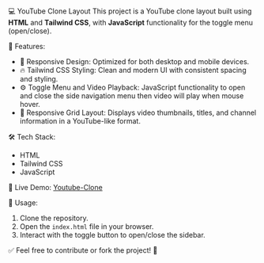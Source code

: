 💻 YouTube Clone Layout 
This project is a YouTube clone layout built using **HTML** and **Tailwind CSS**, with **JavaScript** functionality for the toggle menu (open/close).  

🚀 Features: 
- 🎨 Responsive Design: Optimized for both desktop and mobile devices.  
- 🔥 Tailwind CSS Styling: Clean and modern UI with consistent spacing and styling.  
- ⚙️ Toggle Menu and Video Playback: JavaScript functionality to open and close the side navigation menu then video will play when mouse hover.  
- 📱 Responsive Grid Layout: Displays video thumbnails, titles, and channel information in a YouTube-like format.  

🛠️ Tech Stack:  
- HTML  
- Tailwind CSS  
- JavaScript
  
🔗 Live Demo:
<a href="https://youtube-clone-kishore.netlify.app/">Youtube-Clone</a>

📂 Usage:  
1. Clone the repository.  
2. Open the `index.html` file in your browser.  
3. Interact with the toggle button to open/close the sidebar.  

✅ Feel free to contribute or fork the project! 🚀

